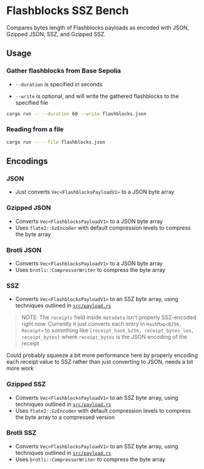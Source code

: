 # Flashblocks SSZ Bench

Compares bytes length of Flashblocks payloads as encoded with JSON, Gzipped JSON, SSZ, and Gzipped SSZ.

## Usage

### Gather flashblocks from Base Sepolia

- `--duration` is specified in seconds

- `--write` is optional, and will write the gathered flashblocks to the specified file

```bash
cargo run -- --duration 60 --write flashblocks.json
```

### Reading from a file

```bash
cargo run -- --file flashblocks.json
```

## Encodings

### JSON
- Just converts `Vec<FlashblocksPayloadV1>` to a JSON byte array

### Gzipped JSON
- Converts `Vec<FlashblocksPayloadV1>` to a JSON byte array
- Uses `flate2::GzEncoder` with default compression levels to compress the byte array

### Brotli JSON
- Converts `Vec<FlashblocksPayloadV1>` to a JSON byte array
- Uses `brotli::CompressorWriter` to compress the byte array

### SSZ
- Converts `Vec<FlashblocksPayloadV1>` to an SSZ byte array, using techniques outlined in [`src/payload.rs`](./src/payload.rs)

> NOTE: The `receipts` field inside `metadata` isn't properly SSZ-encoded right now. Currently it just converts each entry in `HashMap<B256, Receipt>` to something like `[receipt_hash_b256, receipt_bytes_len, receipt_bytes]` where `receipt_bytes` is the JSON encoding of the receipt

Could probably squeeze a bit more performance here by properly encoding each receipt value to SSZ rather than just converting to JSON, needs a bit more work

### Gzipped SSZ
- Converts `Vec<FlashblocksPayloadV1>` to an SSZ byte array, using techniques outlined in [`src/payload.rs`](./src/payload.rs)
- Uses `flate2::GzEncoder` with default compression levels to compress the byte array to a compressed version

### Brotli SSZ
- Converts `Vec<FlashblocksPayloadV1>` to an SSZ byte array, using techniques outlined in [`src/payload.rs`](./src/payload.rs)
- Uses `brotli::CompressorWriter` to compress the byte array